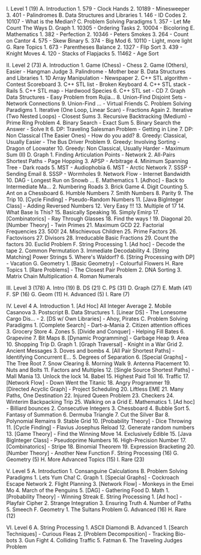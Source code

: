 I. Level 1 (19)
   A. Introduction
      1. 579 - Clock Hands
      2. 10189 - Minesweeper
      3. 401 - Palindromes
   B. Data Structures and Libraries
      1. 146 - ID Codes
      2. 10107 - What is the Median?
   C. Problem Solving Paradigms
      1. 357 - Let Me Count The Ways
   D. Graph
      1. 10305 - Ordering Tasks
      2. 10004 - Bicoloring 
   E. Mathematics
      1. 382 - Perfection
      2. 10346 - Peters Smokes
      3. 264 - Count on Cantor
      4. 575 - Skew Binary
      5. 374 - Big Mod
      6. 10110 - Light, more light
   G. Rare Topics
      1. 673 - Parentheses Balance
      2. 1327 - Flip Sort
      3. 439 - Knight Moves
      4. 120 - Stacks of Flapjacks
      5. 11462 - Age Sort

II. Level 2 (73) 
    A. Introduction
       1. Game (Chess) - Chess
       2. Game (Others), Easier - Hangman Judge
       3. Palindrome - Mother bear
    B. Data Structures and Libraries
       1. 1D Array Manipulation - Newspaper
       2. C++ STL algorithm - Contest Scoreboard
       3. C++ STL list - Broken Keyboard
       4. C++ STL stack - Rails
       5. C++ STL map - Hardwood Species
       6. C++ STL set - CD
       7. Graph Data Structures - Easy Problem from Rujia...
       8. Union-Find Disjoint Sets - Network Connections
       9. Union-Find ... - Virtual Friends
    C. Problem Solving Paradigms
       1. Iterative (One Loop, Linear Scan) - Fractions Again
       2. Iterative (Two Nested Loops) - Closest Sums
       3. Recursive Backtracking (Medium) - Prime Ring Problem
       4. Binary Search - Exact Sum
       5. Binary Search the Answer - Solve It
       6. DP: Traveling Salesman Problem - Getting in Line
       7. DP: Non Classical (The Easier Ones) - How do you add?
       8. Greedy: Classical, Usually Easier - The Bus Driver Problem
       9. Greedy: Involving Sorting - Dragon of Loowater
       10. Greedy: Non Classical, Usually Harder - Maximum Sum (II)
    D. Graph
       1. Finding Articulation Points - Network
       2. All-Pairs Shortest Paths - Page Hopping
       3. APSP - Arbitrage
       4. Minimum Spanning Tree - Dark roads
       5. MST - Audiophobia
       6. MST - Arctic Network
       7. SSSP - Sending Email
       8. SSSP - Wormholes
       9. Network Flow - Internet Bandwidth
       10. DAG - Longest Run on Snowb ...
    E. Mathematics
       1. [Adhoc] - Back to Intermediate Ma...
       2. Numbering Roads
       3. Brick Game
       4. Digit Counting
       5. Ant on a Chessboard
       6. Humble Numbers
       7. Smith Numbers
       8. Parity
       9. The Trip
       10. [Cycle Finding] - Pseudo-Random Numbers
       11. [Java BigInteger Class] - Adding Reversed Numbers
       12. Very Easy !!!
       13. Multiple of 17
       14. What Base Is This?
       15. Basically Speaking
       16. Simply Emirp
       17. [Combinatorics] - Ray Through Glasses
       18. Find the ways !
       19. Diagonal
       20. [Number Theory] - Twin Primes
       21. Maximum GCD
       22. Factorial Frequencies
       23. 500!
       24. Mischievous Children
       25. Prime Factors
       26. Factovisors
       27. Divisors
       28. Irreducable Basic Fractions
       29. Count the factors
       30. Euclid Problem 
    F. String Processing 
       1. [Ad hoc] - Decode the tape
       2. Common Permutation
       3. Immediate Decodability
       4. [String Matching] Power Strings
       5. Where's Waldorf?
       6. [String Processing with DP] - Vacation
    G. Geometry
       1. [Basic Geometry] - Colourful Flowers
    H. Rare Topics
       1. [Rare Problems] - The Closest Pair Problem
       2. DNA Sorting
       3. Matrix Chain Multiplication
       4. Roman Numerals

III. Level 3 (178)
    A. Intro (19)
    B. DS (21)
    C. PS (31)
    D. Graph (27)
    E. Math (41)
    F. SP (16)
    G. Geom (11)
    H. Advanced (5)
    I. Rare (7)

IV. Level 4
    A. Introduction 
       1. [Ad Hoc] All Integer Average
       2. Mobile Casanova
       3. Postscript
    B. Data Structures
       1. [Linear DS] - The Lonesome Cargo Dis... - 
       2. [DS w/ Own Libraries] - Ahoy, Pirates
    C. Problem Solving Paradigms 
       1. [Complete Search] - Dart-a-Mania
       2. Citizen attention offices
       3. Grocery Store
       4. Zones
       5. [Divide and Conquer] - Helping Fill Bates
       6. Grapevine
       7. Bit Maps
       8. [Dynamic Programming] - Garbage Heap
       9. Area
       10. Shopping Trip
    D. Graph
       1. [Graph Traversal] - Knight in a War Grid
       2. Ancient Messages
       3. Doves and bombs
       4. [All Pair Shortest Paths] - Identifying Concurrent E...
       5. Degrees of Separation
       6. [Special Graphs] - The Tree Root
       7. Snow Clearing
       8. Morning Walk
       9. Antenna Placement
       10. Nuts and Bolts
       11. Factors and Multiples
       12. [Single Source Shortest Paths] - Mall Mania
       13. Unlock the lock
       14. Babel
       15. Highest Paid Toll
       16. Traffic
       17. [Network Flow] - Down Went the Titanic
       18. Angry Programmer
       19. [Directed Acyclic Graph] - Project Scheduling
       20. Liftless EME
       21. Many Paths, One Destination
       22. Injured Queen Problem
       23. Checkers
       24. Winterim Backpacking Trip
       25. Walking on a Grid
    E. Mathematics
       1. [Ad hoc] - Billiard bounces
       2. Consecutive Integers
       3. Chessboard
       4. Bubble Sort
       5. Fantasy of Summation
       6. Dermuba Triangle
       7. Cut the Silver Bar
       8. Polynomial Remains
       9. Stable Grid
       10. [Probability Theory] - Dice Throwing
       11. [Cycle Finding] - Flavius Josephus Reload
       12. Generate random numbers
       13. [Game Theory] - Find the Winning Move
       14. Exclusively Edible 
       15. [Java BigInteger Class] - Pseudoprime Numbers
       16. High-Precision Number
       17. [Combinatorics] - Stripe
       18. Binomial Theorem
       19. Expression Bracketing
       20. [Number Theory] - Another New Function
    F. String Processing (16)
    G. Geometry (5)
    H. More Advanced Topics (15)
    I. Rare (23)

V. Level 5
   A. Introduction
      1. Consanguine Calculations
   B. Problem Solving Paradigms 
      1. Lets Yum Cha!
   C. Graph
      1. [Special Graphs] - Cockroach Escape Network
      2. Flight Planning
      3. [Network Flow] - Monkeys in the Emei Mo
      4. March of the Penguins
      5. [DAG] - Gathering Food
   D. Math 
      1. [Probability Theory] - Winning Streak
   E. String Processing
      1. [Ad hoc] - Playfair Cipher
      2. Strange Integration
      3. Ensuring Truth
      4. Number of Paths
      5. Smeech 
   F. Geometry 
      1. The Sultans Problem
   G. Advanced (16)
   H. Rare (12)

VI. Level 6
    A. String Processing 
       1. ASCII Diamondi
    B. Advanced 
       1. [Search Techniques] - Curious Fleas
       2. [Problem Decomposition] - Tracking Bio-bots
       3. Gun Fight
       4. Colliding Traffic
       5. Fatman
       6. The Traveling Judges Problem

